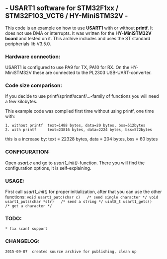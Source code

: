 ## - USART1 software for STM32F1xx / STM32F103_VCT6 / HY-MiniSTM32V -

This code is an example on how to use **USART1** with or without **printf**.
It does not use DMA or interrupts.
It was written for the **HY-MiniSTM32V board** and tested on it.
This archive includes and uses the ST standard peripherials lib V3.5.0.

### Hardware connection:
USART1 is configured to use PA9 for TX, PA10 for RX. On the HY-MiniSTM32V these
are connected to the PL2303 USB-UART-converter.

### Code size comparison:
If you decide to use printf/sprintf/scanf/...-family of functions
you will need a few kilobytes.

This example code was compiled first time without using printf, one time with:

	1. without printf  text=1488 bytes, data=20 bytes, bss=512bytes
	2. with printf     text=23816 bytes, data=2224 bytes, bss=572bytes

this is a increase by: text = 22328 bytes, data = 204 bytes, bss  = 60 bytes


### CONFIGURATION:
Open *usart.c* and go to *usart1_init()*-function. There you will find the 
configuration options, it is self-explaining.

### USAGE:
First call *usart1_init()* for proper initialization, after that you can use
the other functions:
`
	 void usart1_putc(char c)	/* send single character */
	 void usart1_puts(char *str)   /* send a string */
	 uint8_t usart1_getc()		/* get a character */
`

### TODO:
	* fix scanf support

### CHANGELOG:
	2015-09-07  created source archive for publishing, clean up

